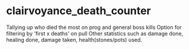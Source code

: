 # clairvoyance_death_counter
Tallying up who died the most on prog and general boss kills 
Option for filtering by 'first x deaths' on pull 
Other statistics such as damage done, healing done, damage taken, health(stones/pots) used.
